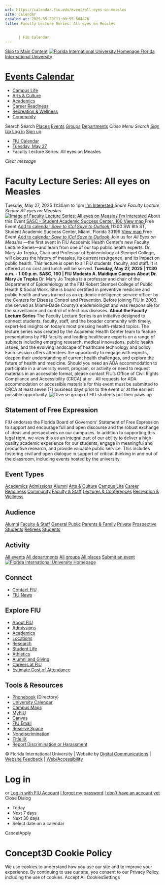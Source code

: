 ```yaml
---
url: https://calendar.fiu.edu/event/all-eyes-on-measles
site: Calendar
crawled_at: 2025-05-20T11:00:55.664876
title: Faculty Lecture Series: All eyes on Measles
    
    
      | FIU Calendar
---
```


[Skip to Main Content](https://calendar.fiu.edu/event/all-eyes-on-measles#main-content)
[![Florida International University Homepage](https://digicdn.fiu.edu/core/_assets/images/logo-top.png) Florida International University](https://www.fiu.edu)
# [Events Calendar ](https://calendar.fiu.edu/)
  * [Campus Life](https://calendar.fiu.edu/calendar?event_types%5B%5D=127595)
  * [Arts & Culture](https://calendar.fiu.edu/calendar?event_types%5B%5D=127590)
  * [Academics](https://calendar.fiu.edu/calendar?event_types%5B%5D=127582)
  * [Career Readiness](https://calendar.fiu.edu/calendar?event_types%5B%5D=127584)
  * [Recreation & Wellness](https://calendar.fiu.edu/calendar?event_types%5B%5D=127603)
  * [Community](https://calendar.fiu.edu/calendar?event_types%5B%5D=127601)


Search Search
[Places](https://calendar.fiu.edu/search/places) [Events](https://calendar.fiu.edu/calendar) [Groups](https://calendar.fiu.edu/search/groups) [Departments](https://calendar.fiu.edu/search/departments)
_Close Menu_
_Search_ [ _Sign Up_ ](https://calendar.fiu.edu/signup)
[Log in](https://calendar.fiu.edu/auth/shib_login?previous_url=https%3A%2F%2Fcalendar.fiu.edu%2Fevent%2Fall-eyes-on-measles) [Sign up](https://calendar.fiu.edu/signup)
  * [FIU Calendar](https://calendar.fiu.edu/)
  * [Tuesday, May 27](https://calendar.fiu.edu/calendar/day/2025/5/27)
  * Faculty Lecture Series: All eyes on Measles


_Clear message_
# Faculty Lecture Series: All eyes on Measles
Tuesday, May 27, 2025 11:30am to 1pm 
[ I'm Interested ](https://calendar.fiu.edu/event/49578577608805/confirm?return=https%3A%2F%2Fcalendar.fiu.edu%2Fevent%2Fall-eyes-on-measles)
_Share Faculty Lecture Series: All eyes on Measles_
[ ![Image of Faculty Lecture Series: All eyes on Measles](https://localist-images.azureedge.net/photos/631297/card/5c54147fcc6f65c12d66c6269e57eb46a2e146e2.jpg) ](https://calendar.fiu.edu/photo/631297)
[ I'm Interested ](https://calendar.fiu.edu/event/49578577608805/confirm?return=https%3A%2F%2Fcalendar.fiu.edu%2Fevent%2Fall-eyes-on-measles)
About this Event
[ SASC - Student Academic Success Center, 160 ](https://calendar.fiu.edu/sasc) [View map ](https://calendar.fiu.edu/event/all-eyes-on-measles#about_map) Free Event
[Add to calendar ](https://calendar.fiu.edu/event/all-eyes-on-measles)
[ _Save to iCal_ ](https://calendar.fiu.edu/event/all-eyes-on-measles.ics "Save to iCal") [ _Save to Outlook_ ](https://calendar.fiu.edu/event/all-eyes-on-measles.ics "Save to Outlook")
11200 SW 8th ST, Student Academic Success Center, Miami, Florida 33199
[View map ](https://calendar.fiu.edu/event/all-eyes-on-measles#about_map) Free Event
[Add to calendar ](https://calendar.fiu.edu/event/all-eyes-on-measles)
[ _Save to iCal_ ](https://calendar.fiu.edu/event/all-eyes-on-measles.ics "Save to iCal") [ _Save to Outlook_ ](https://calendar.fiu.edu/event/all-eyes-on-measles.ics "Save to Outlook")
Join us for _All Eyes on Measles_ —the first event in FIU Academic Health Center's new Faculty Lecture Series—and learn from one of our top public health experts. Dr. Mary Jo Trepka, Chair and Professor of Epidemiology at Stempel College, will discuss the history of measles, its current resurgence, and its impact on public health.
This lecture is open to all FIU students, faculty, and staff. It is offered at no cost and lunch will be served. 
**Tuesday, May 27, 2025 | 11:30 a.m. - 1:00 p.m.**
**SASC, 160 | FIU Modesto A. Maidique Campus**
**About Dr. Mary Jo Trepka**
Dr. Mary Jo Trepka is a professor and chair of the Department of Epidemiology at the FIU Robert Stempel College of Public Health & Social Work. She is board certified in preventive medicine and public health and was trained as an epidemic intelligence service officer by the Centers for Disease Control and Prevention. Before joining FIU in 2003, she served as Miami-Dade County’s epidemiologist and was responsible for the surveillance and control of infectious diseases.
**About the Faculty Lecture Series**
The Faculty Lecture Series is an initiative designed to connect students, faculty, staff, and the broader community with timely, expert-led insights on today’s most pressing health-related topics. The lecture series was created by the Academic Health Center team to feature presentations by FIU faculty and leading healthcare experts on a range of subjects including emerging research, medical innovations, public health issues, and the evolving landscape of healthcare technology and policy. Each session offers attendees the opportunity to engage with experts, deepen their understanding of current health challenges, and explore the future of health and medicine. 
Should you need an ADA accommodation to participate in a university event, program, or activity or need to request materials in an accessible format, please contact FIU’s Office of Civil Rights Compliance and Accessibility (CRCA) at or . All requests for ADA accommodation or accessible materials for this event must be submitted to CRCA at least seven (7) business days prior to the event or at the earliest possible opportunity. 
![Diverse group of FIU students put their paws up](https://www.fiu.edu/_assets/images/thumbnail-students-paw.jpg)
## Statement of Free Expression
FIU endorses the Florida Board of Governors' Statement of Free Expression to support and encourage full and open discourse and the robust exchange of ideas and perspectives on our campuses. In addition to supporting this legal right, we view this as an integral part of our ability to deliver a high-quality academic experience for our students, engage in meaningful and productive research, and provide valuable public service. This includes fostering civil and open dialogue in support of critical thinking in and out of the classroom, including events hosted by the university.
## Event Types
[Academics](https://calendar.fiu.edu/calendar?event_types%5B%5D=127582)
[Admissions](https://calendar.fiu.edu/calendar?event_types%5B%5D=127583)
[Alumni](https://calendar.fiu.edu/calendar?event_types%5B%5D=127589)
[Arts & Culture](https://calendar.fiu.edu/calendar?event_types%5B%5D=127590)
[Campus Life](https://calendar.fiu.edu/calendar?event_types%5B%5D=127595)
[Career Readiness](https://calendar.fiu.edu/calendar?event_types%5B%5D=127584)
[Community](https://calendar.fiu.edu/calendar?event_types%5B%5D=127601)
[Faculty & Staff](https://calendar.fiu.edu/calendar?event_types%5B%5D=127602)
[Lectures & Conferences](https://calendar.fiu.edu/calendar?event_types%5B%5D=127587)
[Recreation & Wellness](https://calendar.fiu.edu/calendar?event_types%5B%5D=127603)
## Audience
[Alumni](https://calendar.fiu.edu/calendar?event_types%5B%5D=121721)
[Faculty & Staff](https://calendar.fiu.edu/calendar?event_types%5B%5D=121720)
[General Public](https://calendar.fiu.edu/calendar?event_types%5B%5D=121722)
[Parents & Family](https://calendar.fiu.edu/calendar?event_types%5B%5D=36918157286658)
[Private](https://calendar.fiu.edu/calendar?event_types%5B%5D=129753)
[Prospective Students](https://calendar.fiu.edu/calendar?event_types%5B%5D=121723)
[Retirees](https://calendar.fiu.edu/calendar?event_types%5B%5D=37290279036119)
[Students](https://calendar.fiu.edu/calendar?event_types%5B%5D=121719)
## Activity
[All events](https://calendar.fiu.edu/search?what=events)
[All departments](https://calendar.fiu.edu/search/departments)
[All groups](https://calendar.fiu.edu/search?what=groups)
[All places](https://calendar.fiu.edu/search?what=places)
[Submit an event](https://calendar.fiu.edu/admin/events/new/basic-information)
[ ![Florida International University Homepage](https://digicdn.fiu.edu/core/_assets/images/footer-logo.svg) ](https://www.fiu.edu/)
## Connect
  * [Contact FIU](https://www.fiu.edu/about/contact-us/index.html)
  * [FIU News](https://news.fiu.edu/)


## Explore FIU
  * [About FIU](https://www.fiu.edu/about/index.html)
  * [Admissions](https://www.fiu.edu/admissions/index.html)
  * [Academics](https://www.fiu.edu/academics/index.html)
  * [Locations](https://www.fiu.edu/locations/index.html)
  * [Research](https://www.fiu.edu/research/index.html)
  * [Student Life](https://www.fiu.edu/student-life/index.html)
  * [Athletics](https://www.fiu.edu/athletics/index.html)
  * [Alumni and Giving](https://www.fiu.edu/alumni-and-giving/index.html)
  * [Careers at FIU](https://hr.fiu.edu/careers/)
  * [Estimate Cost of Attendance](https://onestop.fiu.edu/finances/estimate-your-costs/)


## Tools & Resources
  * [Phonebook](https://phonebook.fiu.edu) (Directory)
  * [University Calendar](https://calendar.fiu.edu/)
  * [Campus Maps](https://campusmaps.fiu.edu/)
  * [MyFIU](https://my.fiu.edu/)
  * [Canvas](https://canvas.fiu.edu)
  * [FIU Email](http://mail.fiu.edu/)
  * [Reserve Space](https://reservespace.fiu.edu/make-reservation/)
  * [Nondiscrimination](https://ace.fiu.edu/civil-rights-and-accessibility/harassment-and-discrimination/)
  * [Title IX](https://ace.fiu.edu/title-ix/)
  * [Report Discrimination or Harassment](https://report.fiu.edu/)


© Florida International University  | Website by [Digital Communications](https://stratcomm.fiu.edu/digital-print/websites/) | [Website Feedback](https://webforms.fiu.edu/view.php?id=370774&element_5=https://calendar.fiu.edu/https://calendar.fiu.edu/) | [Web/Accessibility](https://accessibility.fiu.edu/)
# Log in
or
[Log in with FIU Account](https://calendar.fiu.edu/auth/shib_login?previous_url=https%3A%2F%2Fcalendar.fiu.edu%2Fevent%2Fall-eyes-on-measles)
[I forgot my password](https://calendar.fiu.edu/auth/forgot) [I don't have an account yet](https://calendar.fiu.edu/signup)
Close Dialog
  * Today
  * Next 7 days
  * Next 30 days
  * Select date on a calendar


CancelApply
# Concept3D Cookie Policy
We use cookies to understand how you use our site and to improve your experience. By continuing to use our site, you consent to our Privacy Policy, including the use of cookies. 
Accept All CookiesSettings
